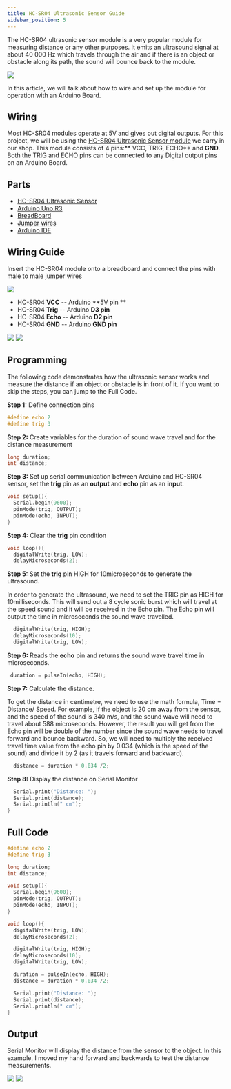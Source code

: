 ```yaml
---
title: HC-SR04 Ultrasonic Sensor Guide
sidebar_position: 5
---
```


The HC-SR04 ultrasonic sensor module is a very popular module for measuring distance or any other purposes. It emits an ultrasound signal at about 40 000 Hz which travels through the air and if there is an object or obstacle along its path, the sound will bounce back to the module.

![](/img/docs/product_guide/1072_01.jpg)

In this article, we will talk about how to wire and set up the module for operation with an Arduino Board.  

## Wiring
Most HC-SR04 modules operate at 5V and gives out digital outputs. For this project, we will be using the [HC-SR04 Ultrasonic Sensor module](https://www.canadarobotix.com/products/1072) we carry in our shop. This module consists of 4 pins:** VCC, TRIG, ECHO** and **GND**. Both the TRIG and ECHO pins can be connected to any Digital output pins on an Arduino Board. 

## Parts
* [HC-SR04 Ultrasonic Sensor](https://www.canadarobotix.com/products/1072)
* [Arduino Uno R3](https://www.canadarobotix.com/products/60)
* [BreadBoard](https://www.canadarobotix.com/products/223)
* [Jumper wires](https://www.canadarobotix.com/products/922)
* [Arduino IDE](https://www.arduino.cc/en/software)

## Wiring Guide 
Insert the HC-SR04 module onto a breadboard and connect the pins with male to male jumper wires 

![](/img/docs/product_guide/1072_01.png)

* HC-SR04 **VCC** -- Arduino **5V pin **
* HC-SR04 **Trig** -- Arduino **D3 pin** 
* HC-SR04 **Echo** -- Arduino **D2 pin** 
* HC-SR04 **GND** -- Arduino **GND pin**

![](/img/docs/product_guide/1072_02.png)
![](/img/docs/product_guide/1072_03.png)

## Programming
The following code demonstrates how the ultrasonic sensor works and measure the distance if an object or obstacle is in front of it. If you want to skip the steps, you can jump to the Full Code. 

**Step 1:** Define connection pins

```c
#define echo 2 
#define trig 3
```

**Step 2:** Create variables for the duration of sound wave travel and for the distance measurement

```c
long duration; 
int distance; 
```

**Step 3:** Set up serial communication between Arduino and HC-SR04 sensor, set the **trig** pin as an **output** and **echo** pin as an **input**. 

```c
void setup(){
  Serial.begin(9600);
  pinMode(trig, OUTPUT);
  pinMode(echo, INPUT);
}
```

**Step 4:** Clear the **trig** pin condition

```c
void loop(){
  digitalWrite(trig, LOW);
  delayMicroseconds(2);
```

**Step 5:** Set the **trig** pin HIGH for 10microseconds to generate the ultrasound. 

In order to generate the ultrasound, we need to set the TRIG pin as HIGH for 10milliseconds. This will send out a 8 cycle sonic burst which will travel at the speed sound and it will be received in the Echo pin. The Echo pin will output the time in microseconds the sound wave travelled. 

```c
  digitalWrite(trig, HIGH);
  delayMicroseconds(10);
  digitalWrite(trig, LOW);
```

**Step 6:** Reads the **echo** pin and returns the sound wave travel time in microseconds. 

```c
 duration = pulseIn(echo, HIGH);
```

**Step 7:** Calculate the distance.

To get the distance in centimetre, we need to use the math formula, Time = Distance/ Speed. For example, if the object is 20 cm away from the sensor, and the speed of the sound is 340 m/s, and the sound wave will need to travel about 588 microseconds. However, the result you will get from the Echo pin will be double of the number since the sound wave needs to travel forward and bounce backward. So, we will need to multiply the received travel time value from the echo pin by 0.034 (which is the speed of the sound) and divide it by 2 (as it travels forward and backward). 

```c
  distance = duration * 0.034 /2;
```

**Step 8:** Display the distance on Serial Monitor

```c
  Serial.print("Distance: ");
  Serial.print(distance);
  Serial.println(" cm");
}
```

## Full Code

```c
#define echo 2 
#define trig 3

long duration; 
int distance; 

void setup(){
  Serial.begin(9600);
  pinMode(trig, OUTPUT);
  pinMode(echo, INPUT);
}

void loop(){
  digitalWrite(trig, LOW);
  delayMicroseconds(2);

  digitalWrite(trig, HIGH);
  delayMicroseconds(10);
  digitalWrite(trig, LOW);

  duration = pulseIn(echo, HIGH);
  distance = duration * 0.034 /2;

  Serial.print("Distance: ");
  Serial.print(distance);
  Serial.println(" cm");
}
```

## Output
Serial Monitor will display the distance from the sensor to the object. In this example, I moved my hand forward and backwards to test the distance measurements.

![](/img/docs/product_guide/1072_01.gif)
![](/img/docs/product_guide/1072_04.png)